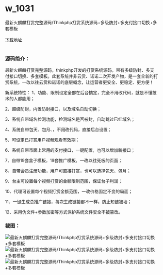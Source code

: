 # w_1031
最新火麒麟打赏完整源码/Thinkphp打赏系统源码+多级防封+多支付接口切换+多套模板
<br/></br>
[下载地址](https://www.uuid2.com/1031.html "下载地址")
<br/></br>
<h3>源码简介：</h3>
<p>最新火麒麟打赏完整源码，thinkphp开发的打赏系统源码，带有多级防封、多支付接口切换、多套模板。此套系统并非云赏、诺诺二次开发产物，是一套全新的打赏系统，一改以往云赏和诺诺的底层概念，让运营者更安全、更稳定、更方便！<p>
<p>新系统特性：
1、功能、限制设定全部在后台搞定，完全不用改代码，就是不懂技术的人都能用；<p>
<p>2、超级防封，内置防封接口，以及域名自动切换；<p>
<p>3、系统自带域名检测功能，检测域名是否被封，自动跳过已红域名；<p>
<p>4、系统自带包天、包月、，不用改代码，直接后台设置；<p>
<p>5、可设定已打赏用户视频观看有效期；<p>
<p>6、系统自带市面上常用的支付接口，一键配置，也可以增加新接口；<p>
<p>7、自带19套盒子模板，19套推广模板，一改以往死板的页面；<p>
<p>8、自带会员注册功能，用户可直接打赏，也可以选择包天、包月；<p>
<p>9、台主可设置每个视频打赏的金额限制范围，保证台子利润；<p>
<p>10、代理可设置每个视频打赏金额范围，一改价格固定不变的局面；<p>
<p>11、一键生成总推广链接，每次生成链接都不一样，防止短链被墙；<p>
<p>12、采用伪文件+参数加密等方式保护系统文件安全不被篡改。<p>
<h3>截图：</h3>
<img src="https://www.uuid2.com/wp-content/uploads/img/202105/6df48f5697.jpg" alt="最新火麒麟打赏完整源码/Thinkphp打赏系统源码+多级防封+多支付接口切换+多套模板"><img src="https://www.uuid2.com/wp-content/uploads/img/202105/b58a29e285.jpg" alt="最新火麒麟打赏完整源码/Thinkphp打赏系统源码+多级防封+多支付接口切换+多套模板"><img src="https://www.uuid2.com/wp-content/uploads/img/202105/6db5517935.jpg" alt="最新火麒麟打赏完整源码/Thinkphp打赏系统源码+多级防封+多支付接口切换+多套模板">
